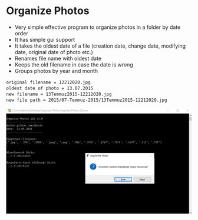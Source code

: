# Organize Photos
* Very simple effective program to organize photos in a folder by date order
* It has simple gui support
* It takes the oldest date of a file (creation date, change date, modifying date, original date of photo etc.)
* Renames file name with oldest date
* Keeps the old filename in case the date is wrong
* Groups photos by year and month

```
original filename = 12212020.jpg
oldest date of photo = 13.07.2015
new filename = 13Temmuz2015-12212020.jpg
new file path = 2015/07-Temmuz-2015/13Temmuz2015-12212020.jpg
```




![organize photos cli-gui](https://github.com/dbosle/Organize-Photos/blob/main/showcase.PNG)
